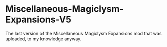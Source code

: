 # Miscellaneous-Magiclysm-Expansions-V5
The last version of the Miscellaneous Magiclysm Expansions mod that was uploaded, to my knowledge anyway.
